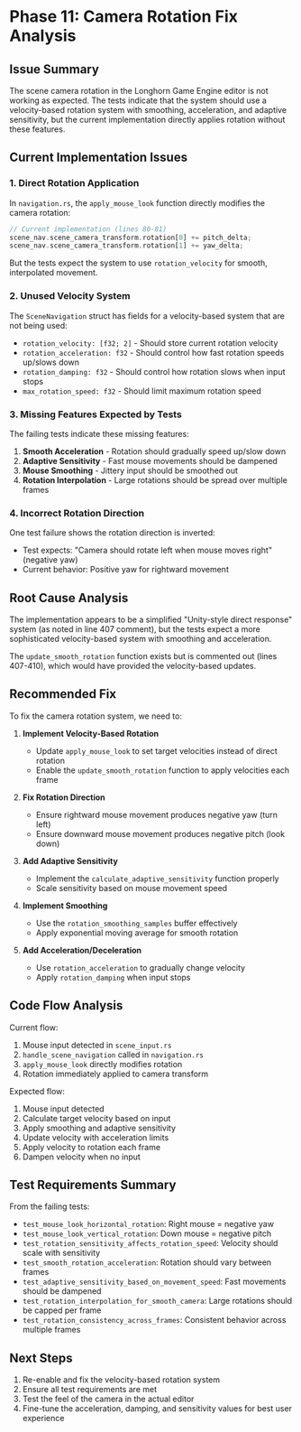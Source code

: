 # Phase 11: Camera Rotation Fix Analysis

## Issue Summary
The scene camera rotation in the Longhorn Game Engine editor is not working as expected. The tests indicate that the system should use a velocity-based rotation system with smoothing, acceleration, and adaptive sensitivity, but the current implementation directly applies rotation without these features.

## Current Implementation Issues

### 1. Direct Rotation Application
In `navigation.rs`, the `apply_mouse_look` function directly modifies the camera rotation:
```rust
// Current implementation (lines 80-81)
scene_nav.scene_camera_transform.rotation[0] += pitch_delta;
scene_nav.scene_camera_transform.rotation[1] += yaw_delta;
```

But the tests expect the system to use `rotation_velocity` for smooth, interpolated movement.

### 2. Unused Velocity System
The `SceneNavigation` struct has fields for a velocity-based system that are not being used:
- `rotation_velocity: [f32; 2]` - Should store current rotation velocity
- `rotation_acceleration: f32` - Should control how fast rotation speeds up/slows down
- `rotation_damping: f32` - Should control how rotation slows when input stops
- `max_rotation_speed: f32` - Should limit maximum rotation speed

### 3. Missing Features Expected by Tests
The failing tests indicate these missing features:
1. **Smooth Acceleration** - Rotation should gradually speed up/slow down
2. **Adaptive Sensitivity** - Fast mouse movements should be dampened
3. **Mouse Smoothing** - Jittery input should be smoothed out
4. **Rotation Interpolation** - Large rotations should be spread over multiple frames

### 4. Incorrect Rotation Direction
One test failure shows the rotation direction is inverted:
- Test expects: "Camera should rotate left when mouse moves right" (negative yaw)
- Current behavior: Positive yaw for rightward movement

## Root Cause Analysis

The implementation appears to be a simplified "Unity-style direct response" system (as noted in line 407 comment), but the tests expect a more sophisticated velocity-based system with smoothing and acceleration.

The `update_smooth_rotation` function exists but is commented out (lines 407-410), which would have provided the velocity-based updates.

## Recommended Fix

To fix the camera rotation system, we need to:

1. **Implement Velocity-Based Rotation**
   - Update `apply_mouse_look` to set target velocities instead of direct rotation
   - Enable the `update_smooth_rotation` function to apply velocities each frame

2. **Fix Rotation Direction**
   - Ensure rightward mouse movement produces negative yaw (turn left)
   - Ensure downward mouse movement produces negative pitch (look down)

3. **Add Adaptive Sensitivity**
   - Implement the `calculate_adaptive_sensitivity` function properly
   - Scale sensitivity based on mouse movement speed

4. **Implement Smoothing**
   - Use the `rotation_smoothing_samples` buffer effectively
   - Apply exponential moving average for smooth rotation

5. **Add Acceleration/Deceleration**
   - Use `rotation_acceleration` to gradually change velocity
   - Apply `rotation_damping` when input stops

## Code Flow Analysis

Current flow:
1. Mouse input detected in `scene_input.rs`
2. `handle_scene_navigation` called in `navigation.rs`
3. `apply_mouse_look` directly modifies rotation
4. Rotation immediately applied to camera transform

Expected flow:
1. Mouse input detected
2. Calculate target velocity based on input
3. Apply smoothing and adaptive sensitivity
4. Update velocity with acceleration limits
5. Apply velocity to rotation each frame
6. Dampen velocity when no input

## Test Requirements Summary

From the failing tests:
- `test_mouse_look_horizontal_rotation`: Right mouse = negative yaw
- `test_mouse_look_vertical_rotation`: Down mouse = negative pitch  
- `test_rotation_sensitivity_affects_rotation_speed`: Velocity should scale with sensitivity
- `test_smooth_rotation_acceleration`: Rotation should vary between frames
- `test_adaptive_sensitivity_based_on_movement_speed`: Fast movements should be dampened
- `test_rotation_interpolation_for_smooth_camera`: Large rotations should be capped per frame
- `test_rotation_consistency_across_frames`: Consistent behavior across multiple frames

## Next Steps

1. Re-enable and fix the velocity-based rotation system
2. Ensure all test requirements are met
3. Test the feel of the camera in the actual editor
4. Fine-tune the acceleration, damping, and sensitivity values for best user experience